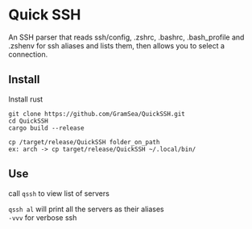 # Quick SSH
An SSH parser that reads ssh/config, .zshrc, .bashrc, .bash_profile and .zshenv for ssh aliases and lists them, then allows you to select a connection.

## Install
Install rust
```
git clone https://github.com/GramSea/QuickSSH.git
cd QuickSSH
cargo build --release

cp /target/release/QuickSSH folder_on_path
ex: arch -> cp target/release/QuickSSH ~/.local/bin/
```


## Use
call ```qssh``` to view list of servers

```qssh al``` will print all the servers as their aliases\
```-vvv``` for verbose ssh
